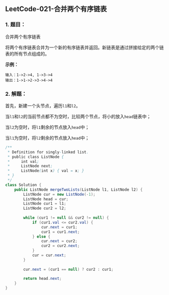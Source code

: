 ## LeetCode-021-合并两个有序链表

### 1. 题目：

合并两个有序链表

将两个有序链表合并为一个新的有序链表并返回。新链表是通过拼接给定的两个链表的所有节点组成的。 

**示例：**

```
输入：1->2->4, 1->3->4
输出：1->1->2->3->4->4
```

### 2. 解题：

首先，新建一个头节点，遍历`l1`和`l2`。

当`l1`和`l2`的当前节点都不为空时，比较两个节点，将小的放入`head`链表中；

当`l2`为空时，将`l1`剩余的节点放入`head`中；

当`l1`为空时，将`l2`剩余的节点放入`head`中；

```java
/**
 * Definition for singly-linked list.
 * public class ListNode {
 *     int val;
 *     ListNode next;
 *     ListNode(int x) { val = x; }
 * }
 */
class Solution {
    public ListNode mergeTwoLists(ListNode l1, ListNode l2) {
        ListNode cur = new ListNode(-1);
        ListNode head = cur;
        ListNode cur1 = l1;
        ListNode cur2 = l2;
        
        while (cur1 != null && cur2 != null) {
            if (cur1.val <= cur2.val) {
                cur.next = cur1;
                cur1 = cur1.next;
            } else {
                cur.next = cur2;
                cur2 = cur2.next;
            }
            cur = cur.next;
        }
        
        cur.next = (cur1 == null) ? cur2 : cur1;
        
        return head.next;
    }
}
```